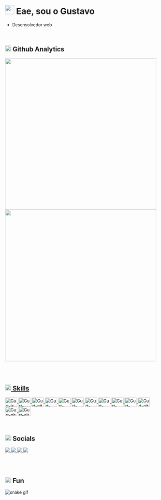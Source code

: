 <h1><img height="30px" src="https://user-images.githubusercontent.com/50364832/143615313-330ef73e-ee1c-4cfe-b71d-7462a00f16b4.gif" /> Eae, sou o Gustavo</h1>

- Desenvolvedor web

</br>

<!-- ## 💡 &nbsp;Github Analytics -->
<h2><img height="20px" src="https://user-images.githubusercontent.com/50364832/143619165-74c703be-b3a3-4902-9563-07928511c2bc.gif" /> Github Analytics</h2>
<div>
  <a href="https://github.com/Gurtinho">
  <img width="500em" src="https://github-readme-stats.vercel.app/api?username=Gurtinho&show_icons=true&theme=radical&include_all_commits=true&count_private=true"/>
  <img width="500em" src="https://github-readme-stats.vercel.app/api/top-langs/?username=Gurtinho&layout=compact&langs_count=7&theme=radical"/>
</div>
 
</br></br>

<!-- ## 🛠️ &nbsp;Languages -->
<h2><img height="20px" src="https://user-images.githubusercontent.com/50364832/143620337-441d693c-a903-42af-9ddd-4dfa82d25822.gif" /> Skills</h2>
<div>
<!--   javascript -->
  <a href="https://developer.mozilla.org/pt-BR/docs/Web/JavaScript javascript">
    <img align="center" alt="Gurt-js" height="30" width="40" src="https://cdn.jsdelivr.net/gh/devicons/devicon/icons/javascript/javascript-original.svg">
  </a>
<!--   nodejs -->
  <a href="https://nodejs.org/en/">
    <img align="center" alt="Gurt-node" height="30" width="40" src="https://cdn.jsdelivr.net/gh/devicons/devicon/icons/nodejs/nodejs-plain.svg" />
  </a>
<!--   express js -->
  <a href="https://expressjs.com/pt-br/">
    <img align="center" alt="Gurt-git" height="30" width="40" src="https://cdn.jsdelivr.net/gh/devicons/devicon/icons/express/express-original-wordmark.svg" />
  </a>
<!--   npm  -->
  <a href="https://www.npmjs.com/">
    <img align="center" alt="Gurt-npm" height="30" width="40" src="https://cdn.jsdelivr.net/gh/devicons/devicon/icons/npm/npm-original-wordmark.svg" />
  </a>
<!--   postgresql -->
  <a href="https://www.postgresql.org/docs/current/datatype.html">
    <img align="center" alt="Gurt-postgresql" height="30" width="40" src="https://cdn.jsdelivr.net/gh/devicons/devicon/icons/postgresql/postgresql-plain.svg" />
  </a>
<!--   html -->
  <a href="https://developer.mozilla.org/pt-BR/docs/Web/HTML">
    <img align="center" alt="Gurt-html" height="30" width="40" src="https://cdn.jsdelivr.net/gh/devicons/devicon/icons/html5/html5-original.svg">
  </a>
  <a href="https://developer.mozilla.org/pt-BR/docs/Web/CSS">
    <img align="center" alt="Gurt-css" height="30" width="40" src="https://cdn.jsdelivr.net/gh/devicons/devicon/icons/css3/css3-original.svg">
  </a>
<!--   bootstrap -->
  <a href="https://getbootstrap.com/">
    <img align="center" alt="Gurt-bootstrap" height="30" width="40" src="https://cdn.jsdelivr.net/gh/devicons/devicon/icons/bootstrap/bootstrap-original.svg" />
  </a>
<!--   photoshop -->
  <a href="https://www.adobe.com/br/products/photoshop/landpa.html?sdid=KQPOM&mv=search&ef_id=Cj0KCQiA-qGNBhD3ARIsAO_o7yl-91VAE_xNjrjoCU3wDDlYxH36TmIDhxG30ONwgMkXYmK_B_lz5DQaAl0ZEALw_wcB:G:s&s_kwcid=AL!3085!3!534509111641!e!!g!!photoshop!188192502!10077842982&gclid=Cj0KCQiA-qGNBhD3ARIsAO_o7yl-91VAE_xNjrjoCU3wDDlYxH36TmIDhxG30ONwgMkXYmK_B_lz5DQaAl0ZEALw_wcB">
    <img align="center" alt="Gurt-photoshop" height="30" width="40" src="https://cdn.jsdelivr.net/gh/devicons/devicon/icons/photoshop/photoshop-plain.svg" />
  </a>
<!--   vscode -->
  <a href="https://code.visualstudio.com/">
    <img align="center" alt="Gurt-vscode" height="30" width="40" src="https://cdn.jsdelivr.net/gh/devicons/devicon/icons/vscode/vscode-original.svg" />
  </a>
<!--   git -->
  <a href="https://git-scm.com/">
    <img align="center" alt="Gurt-git" height="30" width="40" src="https://cdn.jsdelivr.net/gh/devicons/devicon/icons/git/git-original.svg" />
  </a>
<!--   github -->
  <a href="https://github.com/">
    <img align="center" alt="Gurt-git" height="30" width="40" src="https://cdn.jsdelivr.net/gh/devicons/devicon/icons/github/github-original-wordmark.svg" />
  </a>
<!--   opera gx -->
  <a href="https://www.opera.com/pt-br/gx">
    <img align="center" alt="Gurt-git" height="30" width="40" src="https://cdn.jsdelivr.net/gh/devicons/devicon/icons/opera/opera-original.svg" />
  </a>
  
</div
  
</br></br>

<!-- ## 🔗 &nbsp;Links -->
<h2><img height="20px" src="https://user-images.githubusercontent.com/50364832/143620129-a7cf3435-8c3d-45f1-89fc-a64836558c39.gif" /> Socials</h2>
<div>
<!--   instagram -->
  <a href="https://www.instagram.com/gutolitt/">
    <img src="https://img.shields.io/badge/-Instagram-%23E4405F?style=for-the-badge&logo=instagram&logoColor=white">
  </a>
  
<!--   discord -->
  <a href="https://discord.gg/DZnnfQDbp9">
    <img src="https://img.shields.io/badge/-discord-%235865F2?style=for-the-badge&logo=discord&logoColor=white">
  </a>
  
<!--   linkedin -->
  <a href="https://www.linkedin.com/in/gustavo-litter-6ab24b191/">
    <img src="https://img.shields.io/badge/-Linkedin-%230e76a8?style=for-the-badge&logo=linkedin&logoColor=white"/>
  </a>
  
<!--   twitter -->
  <a href="https://twitter.com/gustavo_gurt">
    <img src="https://img.shields.io/badge/-twitter-%2300acee?style=for-the-badge&logo=twitter&logoColor=white"/>
  </a>
</div>

</br></br>

<h2><img height="20px" src="https://user-images.githubusercontent.com/50364832/143664191-1b5290b7-408a-49d6-a88a-942599ef380b.gif" /> Fun</h2>

![snake gif](https://github.com/Gurtinho/Gurtinho/blob/output/github-contribution-grid-snake.svg)
